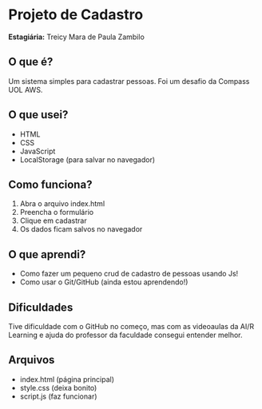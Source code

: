 # Projeto de Cadastro

**Estagiária:** Treicy Mara de Paula Zambilo

## O que é?

Um sistema simples para cadastrar pessoas. Foi um desafio da Compass UOL AWS.

## O que usei?

- HTML
- CSS  
- JavaScript
- LocalStorage (para salvar no navegador)

## Como funciona?

1. Abra o arquivo index.html
2. Preencha o formulário
3. Clique em cadastrar
4. Os dados ficam salvos no navegador

## O que aprendi?

- Como fazer um pequeno crud de cadastro de pessoas usando Js!
- Como usar o Git/GitHub (ainda estou aprendendo!)

## Dificuldades

Tive dificuldade com o GitHub no começo, mas com as videoaulas da AI/R Learning e ajuda do professor da faculdade consegui entender melhor.

## Arquivos

- index.html (página principal)
- style.css (deixa bonito)
- script.js (faz funcionar)
